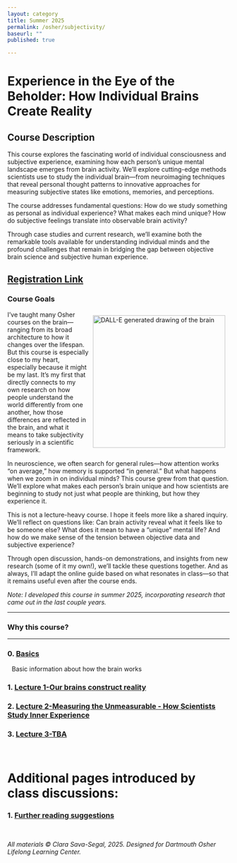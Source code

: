 ```yaml
---
layout: category
title: Summer 2025
permalink: /osher/subjectivity/
baseurl: ""
published: true

---
```

# Experience in the Eye of the Beholder: How Individual Brains Create Reality
<style>
  <style>
  a img:hover {
    filter: brightness(0.4);
  }
  /* Style for the arrow and "Click me" text */
  .arrow {
    position: relative;
    display: inline-block;
    margin-right: 10px;
    color: rgb(173, 30, 166);
    font-weight: bold;
  }

  .arrow::before {
    content: '→';  /* Unicode arrow */
    font-size: 24px;
    color: rgb(173, 30, 166);
    position: absolute;
    right: -35px; /* Adjust as necessary */
    top: -5px;  /* Adjust to align with the text */
  }

  /* Optional: style for hover effect on the arrow */
  .arrow:hover {
    color: rgb(100, 20, 100);
  }
.floating-nav {
  position: relative; /* No longer fixed */
  top: 0;
  left: 0;
  width: 100%; /* Full width of the page */
  background-color: #f8f9fa; /* Background color */
  border-bottom: 1px solid #ccc; /* Border at the bottom */
  padding: 10px 20px; /* Padding inside the bar */
  box-shadow: 0 2px 4px rgba(0, 0, 0, 0.1); /* Optional shadow */
  z-index: 1000;
  display: flex; /* Makes it horizontal */
  justify-content: space-around; /* Distribute links evenly */
  align-items: center; /* Center align the text vertically */
}

.floating-nav a {
  text-decoration: none;
  color: #007bff; /* Link color */
  font-size: 1rem;
  padding: 0 10px; /* Space around each link */
}

.floating-nav a:hover {
  color: #0056b3; /* Hover color */
  text-decoration: underline;
}
</style>

## Course Description
This course explores the fascinating world of individual consciousness and subjective experience, examining how each person’s unique mental landscape emerges from brain activity. We’ll explore cutting-edge methods scientists use to study the individual brain—from neuroimaging  techniques that reveal personal thought patterns to innovative approaches for measuring subjective states like emotions, memories, and  perceptions.

The course addresses fundamental questions: How do we study something as personal as individual experience? What makes each mind unique? How do subjective feelings translate into observable brain activity?

Through case studies and current research, we’ll examine both the remarkable tools available for understanding individual minds and the profound challenges that remain in bridging the gap between objective brain science and subjective human experience.

## [Registration Link](https://reg130.imperisoft.com/Dartmouth/ProgramDetail/313232323539/Registration.aspx)
<!-- ## Acknowledgments  
_All of this material was designed by Clara Sava-Segal. This course was created for the Dartmouth Osher Lifelong Learning Center. I welcome any feedback and kindly ask that if you use any part of this material, please provide appropriate credit._   -->


### Course Goals

<div style="float: right; margin: 10px;">
  <img src="{{ '/assets/images/DALLE_2024-image_line_brain.jpg' | relative_url }}" alt="DALL-E generated drawing of the brain" width="300">
</div>
I’ve taught many Osher courses on the brain—ranging from its broad architecture to how it changes over the lifespan. But this course is especially close to my heart, especially because it might be my last. It’s my first that directly connects to my own research on how people understand the world differently from one another, how those differences are reflected in the brain, and what it means to take subjectivity seriously in a scientific framework.

In neuroscience, we often search for general rules—how attention works “on average,” how memory is supported “in general.” But what happens when we zoom in on individual minds? This course grew from that question. We’ll explore what makes each person’s brain unique and how scientists are beginning to study not just what people are thinking, but how they experience it.

This is not a lecture-heavy course. I hope it feels more like a shared inquiry. We’ll reflect on questions like: Can brain activity reveal what it feels like to be someone else? What does it mean to have a “unique” mental life? And how do we make sense of the tension between objective data and subjective experience?

Through open discussion, hands-on demonstrations, and insights from new research (some of it my own!), we’ll tackle these questions together. And as always, I’ll adapt the online guide based on what resonates in class—so that it remains useful even after the course ends.

*Note: I developed this course in summer 2025, incorporating research that came out in the last couple years.*

---
### Why this course?


---
### 0. [Basics](/osher/DiverseMinds/brainbasics/)  
<div style="display: flex; align-items: center; margin-bottom: 10px;">
  <span style="font-size: 1.5rem; margin-right: 10px;"></span>
  <a href="/osher/DiverseMinds/alzheimers/" style="text-decoration: none;">Basic information about how the brain works</a>
</div>

### 1. [Lecture 1-Our brains construct reality](/osher/subjectivity/lecture1)  

### 2. [Lecture 2-Measuring the Unmeasurable - How Scientists Study Inner Experience](/osher/subjectivity/lecture2)  

### 3. [Lecture 3-TBA](/osher/subjectivity/lecture3-)  

<br>

# Additional pages introduced by class discussions:
### 1. [Further reading suggestions](/osher/DiverseMinds/books/)  

<br>

_All materials © Clara Sava-Segal, 2025. Designed for Dartmouth Osher Lifelong Learning Center._  

